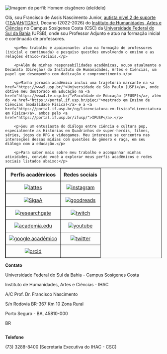 
<html lang="pt-BR">
<head>
<meta charset="UTF-8">
<meta name="viewport" content="width=device-width, initial-scale=1.0">
<title>Sobre</title>
<style>
    .container {
        display: flex;
        justify-content: space-between;
        flex-wrap: wrap;
    }

    .column {
        flex: 1;
        margin-right: 20px;
        margin-bottom: 20px;
    }

    img {
        max-width: 100%;
        height: auto;
    }

    table {
        width: 100%;
    }

    table, th, td {
        border: 1px solid black;
        border-collapse: collapse;
    }

    th, td {
        padding: 10px;
        text-align: left;
    }
</style>
</head>
<body>

<div class="container">
    <div class="column">
        <img src="https://itxesco.github.io/imagens/perfil/perfil_2.jpg" alt="Imagem de perfil: Homem cisgênero (ele/dele)">
    </div>
    <div class="column">
        <p>Olá, sou Francisco de Assis Nascimento Junior, <a href="https://autismoerealidade.org.br/2024/02/08/o-que-sao-niveis-de-suporte-no-tea-e-como-eles-podem-auxiliar-no-diagnostico/"> autista nível 2 de suporte</a> (<a href="https://bvsms.saude.gov.br/transtorno-do-espectro-autista-tea-autismo/">TEA</a>/<a href="https://evoluirdesenvolvimento.com.br/superdotacao-e-autismo/">AH</a>/<a href="https://www.msdmanuals.com/pt-br/casa/problemas-de-sa%C3%BAde-infantil/dist%C3%BArbios-de-aprendizagem-e-do-desenvolvimento/transtorno-do-d%C3%A9ficit-de-aten%C3%A7%C3%A3o-com-hiperatividade-tdah">TDAH</a>), Decano (2022-2026) do <a href="https://www.ufsb.edu.br/ihac/"> Instituto de Humanidades, Artes e Ciências</a> no Campus Sosígenes Costa (CSC) da <a href="https://ufsb.edu.br/">Universidade Federal do Sul da Bahia</a> (UFSB), onde sou Professor Adjunto e atuo na formação inicial e continuada de professores.</p>

        <p>Meu trabalho é apaixonante: atuo na formação de professores (inicial e continuada) e pesquiso questões envolvendo o ensino e as relações étnico-raciais.</p>

        <p>Além de minhas responsabilidades acadêmicas, ocupo atualmente o Decanato (Direção) do Instituto de Humanidades, Artes e Ciências, um papel que desempenho com dedicação e comprometimento.</p>

        <p>Minha jornada acadêmica inclui uma trajetória marcante na <a href="https://www5.usp.br/">Universidade de São Paulo (USP)</a>, onde obtive meu doutorado em Educação na <a href="https://www4.fe.usp.br/">Faculdade de Educação (FEUSP)</a>, além do <a href="https://portal.if.usp.br/piec/">mestrado em Ensino de Ciências (modalidade Física)</a> e a <a href="https://portal.if.usp.br/cg/licenciatura-em-fisica">Licenciatura em Física</a>, ambos pelo <a href="https://portal.if.usp.br/ifusp/">IFUSP</a>.</p>

        <p>Sou um entusiasta do diálogo entre ciência e cultura pop, especialmente as Histórias em Quadrinhos de super-heróis, filmes, séries, jogos de RPG e videogames. Meu interesse se concentra nas interseções dessas mídias com questões de gênero e raça, em seu diálogo com a educação.</p>

        <p>Para saber mais sobre meu trabalho e acompanhar minhas atividades, convido você a explorar meus perfis acadêmicos e redes sociais listados abaixo:</p>

  <table style="margin: 0 auto;">
      <tr>
          <th style="text-align: center;">Perfis acadêmicos</th>
          <th style="text-align: center;">Redes sociais</th>
      </tr>
      <tr>
          <td style="text-align: center;"><a href="http://lattes.cnpq.br/1942359141745184"><img src="https://itxesco.github.io/imagens/icones/icons16/lattes-icon.png" alt="lattes"></a></td>
          <td style="text-align: center;"><a href="https://www.instagram.com/gtf.nascimento"><img src="https://itxesco.github.io/imagens/icones/icons16/instagram-icon.png" alt="instagram"></a></td>
      </tr>
      <tr>
          <td style="text-align: center;"><a href="https://sig.ufsb.edu.br/sigaa/public/docente/portal.jsf?siape=1085938"><img src="https://itxesco.github.io/imagens/icones/icons16/ufsb-icon.jpg" alt="SigaA"></a></td>
          <td style="text-align: center;"><a href="https://www.goodreads.com/user/show/51497119-francisco-nascimento"><img src="https://itxesco.github.io/imagens/icones/icons16/goodreads-icon.png" alt="goodreads"></a></td>
      </tr>
      <tr>
          <td style="text-align: center;"><a href="https://www.researchgate.net/profile/Francisco_Nascimento24"><img src="https://itxesco.github.io/imagens/icones/icons16/researchgate-icon.png" alt="researchgate"></a></td>
          <td style="text-align: center;"><a href="https://twitch.tv/itxesco"><img src="https://itxesco.github.io/imagens/icones/icons16/twitch-icon.png" alt="twitch"></a></td>
      </tr>
      <tr>
          <td style="text-align: center;"><a href="https://ufsb.academia.edu/FranciscoNascimento"><img src="https://itxesco.github.io/imagens/icones/icons16/academia-edu-icon.png" alt="academia.edu"></a></td>
          <td style="text-align: center;"><a href="https://www.youtube.com/channel/UCqWEN6uuwiohJY8qv9e7Ddg"><img src="https://itxesco.github.io/imagens/icones/icons16/youtube-icon.png" alt="youtube"></a></td>
      </tr>
      <tr>
          <td style="text-align: center;"><a href="https://scholar.google.com.br/citations?user=H8peemwAAAAJ&hl=en"><img src="https://itxesco.github.io/imagens/icones/icons16/google-scholar-icon.png" alt="google acadêmico"></a></td>
          <td style="text-align: center;"><a href="https://twitter.com/itxesco"><img src="https://itxesco.github.io/imagens/icones/icons16/twitter-icon.png" alt="twitter"></a></td>
      </tr>
      <tr>
          <td style="text-align: center;"><a href="https://orcid.org/0000-0003-0587-8392"><img src="https://itxesco.github.io/imagens/icones/icons16/orcid-icon.png" alt="orcid"></a></td>
          <td style="text-align: center;"></td>
      </tr>
  </table>
    </div>
</div>

<div class="container">
    <div class="column">
        <p><strong>Contato</strong></p>
        <p>Universidade Federal do Sul da Bahia - Campus Sosígenes Costa</p>
        <p>Instituto de Humanidades, Artes e Ciências - IHAC</p>
        <p>A/C Prof. Dr. Francisco Nascimento</p>
        <p>S/n Rodovia BR-367 Km 10 Zona Rural</p>
        <p>Porto Seguro - BA, 45810-000</p>
        <p>BR</p>
    </div>
    <div class="column">
        <p><strong>Telefone</strong></p>
        <p>(73) 3288-8400 (Secretaria Executiva do IHAC - CSC)</p>
    </div>
</div>

</body>
</html>
